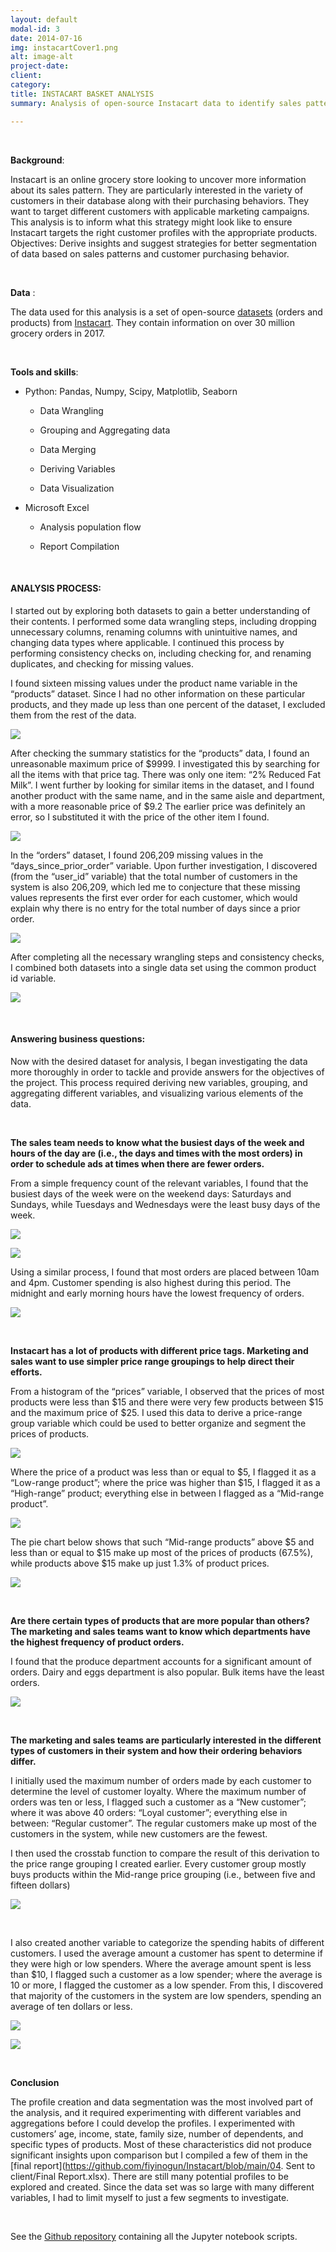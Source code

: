 ```yaml
---
layout: default
modal-id: 3
date: 2014-07-16
img: instacartCover1.png
alt: image-alt
project-date: 
client:
category:
title: INSTACART BASKET ANALYSIS
summary: Analysis of open-source Instacart data to identify sales patterns and customer purchasing behavior

---
```

 
<br>

**Background**: 

Instacart is an online grocery store looking to uncover more information about its sales pattern. They are particularly interested in the variety of customers in their database along with their purchasing behaviors. They want to target different customers with applicable marketing campaigns. This analysis is to inform what this strategy might look like to ensure Instacart targets the right customer profiles with the appropriate products.
Objectives: Derive insights and suggest strategies for better segmentation of data based on sales patterns and customer purchasing behavior.

<br>

**Data** : 

The data used for this analysis is a set of open-source [datasets](https://s3.amazonaws.com/coach-courses-us/public/courses/data-immersion/A4/A4_Data_Assets/4.3_orders_products.zip) (orders and products) from [Instacart](https://www.instacart.com/datasets/grocery-shopping-2017). They contain information on over 30 million grocery orders in 2017. 

<br>

**Tools and skills**:

* Python: Pandas, Numpy, Scipy, Matplotlib, Seaborn

    * Data Wrangling
    
    * Grouping and Aggregating data
    
    * Data Merging
    
    * Deriving Variables
    
    * Data Visualization


* Microsoft Excel

    *  Analysis population flow
    
    *  Report Compilation

<br>

#### ANALYSIS PROCESS:

I started out by exploring both datasets to gain a better understanding of their contents. I performed some data wrangling steps, including dropping unnecessary columns, renaming columns with unintuitive names, and changing data types where applicable. I continued this process by performing consistency checks on, including checking for, and renaming duplicates, and checking for missing values.

I found sixteen missing values under the product name variable in the “products” dataset. Since I had no other information on these particular products, and they made up less than one percent of the dataset, I excluded them from the rest of the data.

![](https://github.com/fiyinogun/fiyinogun.github.io/blob/master/img/Instacart%20case%20study/prodsmissing.png?raw=true)


After checking the summary statistics for the “products” data, I found an unreasonable maximum price of $9999. I investigated this by searching for all the items with that price tag. There was only one item: “2% Reduced Fat Milk”. I went further by looking for similar items in the dataset, and I found another product with the same name, and in the same aisle and department, with a more reasonable price of $9.2 The earlier price was definitely an error, so I substituted it with the price of the other item I found.

![](https://github.com/fiyinogun/fiyinogun.github.io/blob/master/img/Instacart%20case%20study/prodsstats.png?raw=true)


In the “orders” dataset, I found 206,209 missing values in the “days_since_prior_order” variable. Upon further investigation, I discovered (from the “user_id” variable) that the total number of customers in the system is also 206,209, which led me to conjecture that these missing values represents the first ever order for each customer, which would explain why there is no entry for the total number of days since a prior order.

![](https://github.com/fiyinogun/fiyinogun.github.io/blob/master/img/Instacart%20case%20study/ordsmissing.png?raw=true)


After completing all the necessary wrangling steps and consistency checks, I combined both datasets into a single data set using the common product id variable.

![](https://github.com/fiyinogun/fiyinogun.github.io/blob/master/img/Instacart%20case%20study/merge.png?raw=true)

<br>

#### Answering business questions:

Now with the desired dataset for analysis, I began investigating the data more thoroughly in order to tackle and provide answers for the objectives of the project. This process required deriving new variables, grouping, and aggregating different variables, and visualizing various elements of the data.

<br>

**The sales team needs to know what the busiest days of the week and hours of the day are (i.e., the days and times with the most orders) in order to schedule ads at times when there are fewer orders.**

From a simple frequency count of the relevant variables, I found that the busiest days of the week were on the weekend days: Saturdays and Sundays, while Tuesdays and Wednesdays were the least busy days of the week.

![](https://github.com/fiyinogun/fiyinogun.github.io/blob/master/img/Instacart%20case%20study/busydays.png?raw=true)

![](https://github.com/fiyinogun/fiyinogun.github.io/blob/master/img/Instacart%20case%20study/days.png?raw=true)

Using a similar process, I found that most orders are placed between 10am and 4pm. Customer spending is also highest during this period. The midnight and early morning hours have the lowest frequency of orders.

![](https://github.com/fiyinogun/fiyinogun.github.io/blob/master/img/Instacart%20case%20study/busyhours.png?raw=true)

<br>

**Instacart has a lot of products with different price tags. Marketing and sales want to use simpler price range groupings to help direct their efforts.**

From a histogram of the “prices” variable, I observed that the prices of most products were less than $15 and there were very few products between $15 and the maximum price of $25. I used this data to derive a price-range group variable which could be used to better organize and segment the prices of products.

![](https://github.com/fiyinogun/fiyinogun.github.io/blob/master/img/Instacart%20case%20study/priceshist.png?raw=true)

Where the price of a product was less than or equal to $5, I flagged it as a “Low-range product”; where the price was higher than $15, I flagged it as a “High-range” product; everything else in between I flagged as a “Mid-range product”. 

![](https://github.com/fiyinogun/fiyinogun.github.io/blob/master/img/Instacart%20case%20study/pricesflag.png?raw=true)

The pie chart below shows that such “Mid-range products” above $5 and less than or equal to $15 make up most of the prices of products (67.5%), while products above $15 make up just 1.3% of product prices.

![](https://github.com/fiyinogun/fiyinogun.github.io/blob/master/img/Instacart%20case%20study/pricespie.png?raw=true)

<br>

**Are there certain types of products that are more popular than others? The marketing and sales teams want to know which departments have the highest frequency of product orders.**

I found that the produce department accounts for a significant amount of orders. Dairy and eggs department is also popular. Bulk items have the least orders.

![](https://github.com/fiyinogun/fiyinogun.github.io/blob/master/img/Instacart%20case%20study/deptfreq.png?raw=true)

<br>

**The marketing and sales teams are particularly interested in the different types of customers in their system and how their ordering behaviors differ.**

I initially used the maximum number of orders made by each customer to determine the level of customer loyalty. Where the maximum number of orders was ten or less, I flagged such a customer as a “New customer”; where it was above 40 orders: “Loyal customer”; everything else in between: “Regular customer”.  The regular customers make up most of the customers in the system, while new customers are the fewest.

I then used the crosstab function to compare the result of this derivation to the price range grouping I created earlier. Every customer group mostly buys products within the Mid-range price grouping (i.e., between five and fifteen dollars)

![](https://github.com/fiyinogun/fiyinogun.github.io/blob/master/img/Instacart%20case%20study/pricesloyal.png?raw=true)

<br>

I also created another variable to categorize the spending habits of different customers. I used the average amount a customer has spent to determine if they were high or low spenders. Where the average amount spent is less than $10, I flagged such a customer as a low spender; where the average is 10 or more, I flagged the customer as a low spender. From this, I discovered that majority of the customers in the system are low spenders, spending an average of ten dollars or less.

![](https://github.com/fiyinogun/fiyinogun.github.io/blob/master/img/Instacart%20case%20study/spendcode.png?raw=true)

![](https://github.com/fiyinogun/fiyinogun.github.io/blob/master/img/Instacart%20case%20study/spending.png?raw=true)

<br>

**Conclusion**

The profile creation and data segmentation was the most involved part of the analysis, and it required experimenting with different variables and aggregations before I could develop the profiles. I experimented with customers’ age, income, state, family size, number of dependents, and specific types of products. Most of these characteristics did not produce significant insights upon comparison but I compiled a few of them in the [final report](https://github.com/fiyinogun/Instacart/blob/main/04. Sent to client/Final Report.xlsx). There are still many potential profiles to be explored and created. Since the data set was so large with many different variables, I had to limit myself to just a few segments to investigate.

<br>

See the [Github repository](https://github.com/fiyinogun/Instacart) containing all the Jupyter notebook scripts.




